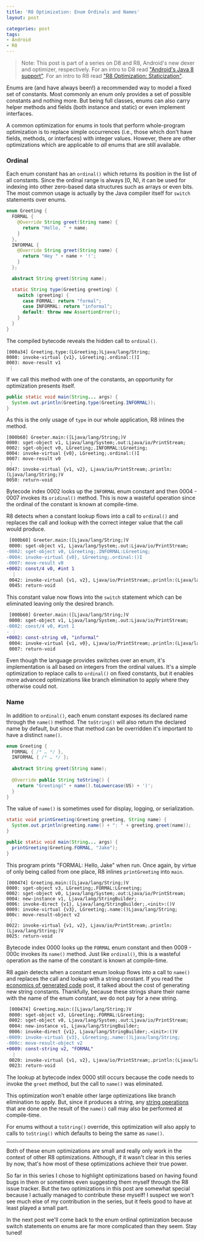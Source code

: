 ```yaml
---
title: 'R8 Optimization: Enum Ordinals and Names'
layout: post

categories: post
tags:
- Android
- R8
---
```


> Note: This post is part of a series on D8 and R8, Android's new dexer and optimizer, respectively. For an intro to D8 read ["Android's Java 8 support"](/androids-java-8-support/). For an intro to R8 read ["R8 Optimization: Staticization"](/r8-optimization-staticization/).

Enums are (and have always been!) a recommended way to model a fixed set of constants. Most commonly an enum only provides a set of possible constants and nothing more. But being full classes, enums can also carry helper methods and fields (both instance and static) or even implement interfaces.

A common optimization for enums in tools that perform whole-program optimization is to replace simple occurrences (i.e., those which don't have fields, methods, or interfaces) with integer values. However, there are other optimizations which are applicable to _all_ enums that are still available.


### Ordinal

Each enum constant has an `ordinal()` which returns its position in the list of all constants. Since the ordinal range is always [0, N), it can be used for indexing into other zero-based data structures such as arrays or even bits. The most common usage is actually by the Java compiler itself for `switch` statements over enums.

```java
enum Greeting {
  FORMAL {
    @Override String greet(String name) {
      return "Hello, " + name;
    }
  },
  INFORMAL {
    @Override String greet(String name) {
      return "Hey " + name + '!';
    }
  };

  abstract String greet(String name);

  static String type(Greeting greeting) {
    switch (greeting) {
      case FORMAL: return "formal";
      case INFORMAL: return "informal";
      default: throw new AssertionError();
    }
  }
}
```

The compiled bytecode reveals the hidden call to `ordinal()`.

```
[000a34] Greeting.type:(LGreeting;)Ljava/lang/String;
0000: invoke-virtual {v1}, LGreeting;.ordinal:()I
0003: move-result v1
 ⋮
```

If we call this method with one of the constants, an opportunity for optimization presents itself.

```java
public static void main(String... args) {
  System.out.println(Greeting.type(Greeting.INFORMAL));
}
```

As this is the only usage of `type` in our whole application, R8 inlines the method.

```
[000b60] Greeter.main:([Ljava/lang/String;)V
0000: sget-object v1, Ljava/lang/System;.out:Ljava/io/PrintStream;
0002: sget-object v0, LGreeting;.INFORMAL:LGreeting;
0004: invoke-virtual {v0}, LGreeting;.ordinal:()I
0007: move-result v0
 ⋮
0047: invoke-virtual {v1, v2}, Ljava/io/PrintStream;.println:(Ljava/lang/String;)V
0050: return-void
```

Bytecode index 0002 looks up the `INFORMAL` enum constant and then 0004 - 0007 invokes its `oridinal()` method. This is now a wasteful operation since the ordinal of the constant is known at compile-time.

R8 detects when a constant lookup flows into a call to `ordinal()` and replaces the call and lookup with the correct integer value that the call would produce.

```diff
 [000b60] Greeter.main:([Ljava/lang/String;)V
 0000: sget-object v1, Ljava/lang/System;.out:Ljava/io/PrintStream;
-0002: sget-object v0, LGreeting;.INFORMAL:LGreeting;
-0004: invoke-virtual {v0}, LGreeting;.ordinal:()I
-0007: move-result v0
+0002: const/4 v0, #int 1
  ⋮
 0042: invoke-virtual {v1, v2}, Ljava/io/PrintStream;.println:(Ljava/lang/String;)V
 0045: return-void
```

This constant value now flows into the `switch` statement which can be eliminated leaving only the desired branch.

```diff
 [000b60] Greeter.main:([Ljava/lang/String;)V
 0000: sget-object v1, Ljava/lang/System;.out:Ljava/io/PrintStream;
-0002: const/4 v0, #int 1
- ⋮
+0002: const-string v0, "informal"
 0004: invoke-virtual {v1, v0}, Ljava/io/PrintStream;.println:(Ljava/lang/String;)V
 0007: return-void
```

Even though the language provides switches over an enum, it's implementation is all based on integers from the ordinal values. It's a simple optimization to replace calls to `ordinal()` on fixed constants, but it enables more advanced optimizations like branch elimination to apply where they otherwise could not.


### Name

In addition to `ordinal()`, each enum constant exposes its declared name through the `name()` method. The `toString()` will also return the declared name by default, but since that method can be overridden it's important to have a distinct `name()`.

```java
enum Greeting {
  FORMAL { /* … */ },
  INFORMAL { /* … */ };
  
  abstract String greet(String name);
  
  @Override public String toString() {
    return "Greeting(" + name().toLowercase(US) + ')';
  }
}
```

The value of `name()` is sometimes used for display, logging, or serialization.

```java
static void printGreeting(Greeting greeting, String name) {
  System.out.println(greeting.name() + ": " + greeting.greet(name));
}

public static void main(String... args) {
  printGreeting(Greeting.FORMAL, "Jake");
}
```

This program prints "FORMAL: Hello, Jake" when run. Once again, by virtue of only being called from one place, R8 inlines `printGreeting` into `main`.

```
[000474] Greeting.main:([Ljava/lang/String;)V
0000: sget-object v3, LGreeting;.FORMAL:LGreeting;
0002: sget-object v0, Ljava/lang/System;.out:Ljava/io/PrintStream;
0004: new-instance v1, Ljava/lang/StringBuilder;
0006: invoke-direct {v1}, Ljava/lang/StringBuilder;.<init>:()V
0009: invoke-virtual {v3}, LGreeting;.name:()Ljava/lang/String;
000c: move-result-object v2
 ⋮
0022: invoke-virtual {v1, v2}, Ljava/io/PrintStream;.println:(Ljava/lang/String;)V
0025: return-void
```

Bytecode index 0000 looks up the `FORMAL` enum constant and then 0009 - 000c invokes its `name()` method. Just like `ordinal()`, this is a wasteful operation as the name of the constant is known at compile-time.

R8 again detects when a constant enum lookup flows into a call to `name()` and replaces the call and lookup with a string constant. If you read the [economics of generated code](/the-economics-of-generated-code/#string-duplication) post, it talked about the cost of generating new string constants. Thankfully, because these strings share their name with the name of the enum constant, we do not pay for a new string.

```diff
 [000474] Greeting.main:([Ljava/lang/String;)V
 0000: sget-object v3, LGreeting;.FORMAL:LGreeting;
 0002: sget-object v0, Ljava/lang/System;.out:Ljava/io/PrintStream;
 0004: new-instance v1, Ljava/lang/StringBuilder;
 0006: invoke-direct {v1}, Ljava/lang/StringBuilder;.<init>:()V
-0009: invoke-virtual {v3}, LGreeting;.name:()Ljava/lang/String;
-000c: move-result-object v2
+0009: const-string v2, "FORMAL"
  ⋮
 0020: invoke-virtual {v1, v2}, Ljava/io/PrintStream;.println:(Ljava/lang/String;)V
 0023: return-void
```

The lookup at bytecode index 0000 still occurs because the code needs to invoke the `greet` method, but the call to `name()` was eliminated.

This optimization won't enable other large optimizations like branch elimination to apply. But, since it produces a string, any [string operations](/r8-optimization-string-constant-operations/) that are done on the result of the `name()` call may also be performed at compile-time.

For enums without a `toString()` override, this optimization will also apply to calls to `toString()` which defaults to being the same as `name()`.

---

Both of these enum optimizations are small and really only work in the context of other R8 optimizations. Although, if it wasn't clear in this series by now, that's how most of these optimizations achieve their true power.

So far in this series I chose to highlight optimizations based on having found bugs in them or sometimes even suggesting them myself through the R8 issue tracker. But the two optimizations in this post are somewhat special because I actually managed to contribute these myself! I suspect we won't see much else of my contribution in the series, but it feels good to have at least played a small part.

In the next post we'll come back to the enum ordinal optimization because switch statements on enums are far more complicated than they seem. Stay tuned!